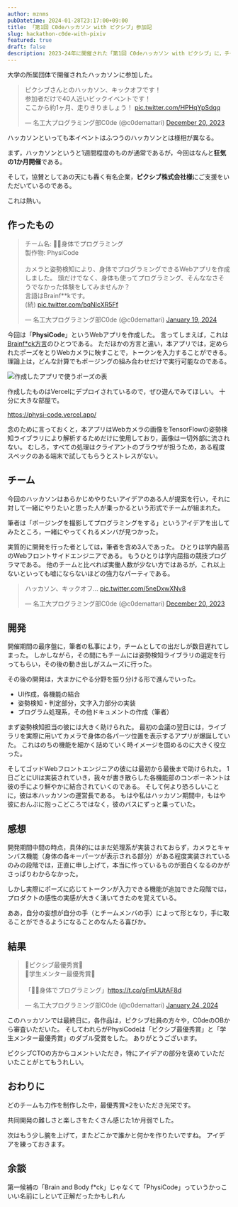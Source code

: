 ```yaml
---
author: mznms
pubDatetime: 2024-01-28T23:17:00+09:00
title: 「第1回 C0deハッカソン with ピクシブ」参加記
slug: hackathon-c0de-with-pixiv
featured: true
draft: false
description: 2023-24年に開催された「第1回 C0deハッカソン with ピクシブ」に，チーム「身体でプログラミング」として参加した記録です。
---
```


大学の所属団体で開催されたハッカソンに参加した。

<blockquote class="twitter-tweet"><p lang="ja" dir="ltr">ピクシブさんとのハッカソン、キックオフです！<br>参加者だけで40人近いビックイベントです！<br>ここから約1ヶ月、走りきりましょう！ <a href="https://t.co/HPHqYpSdqq">pic.twitter.com/HPHqYpSdqq</a></p>&mdash; 名工大プログラミング部C0de (@c0demattari) <a href="https://twitter.com/c0demattari/status/1737429752515105230?ref_src=twsrc%5Etfw">December 20, 2023</a></blockquote> <script async src="https://platform.twitter.com/widgets.js" charset="utf-8"></script>

ハッカソンといっても本イベントはふつうのハッカソンとは様相が異なる。

まず，ハッカソンというと1週間程度のものが通常であるが，今回はなんと**狂気の1か月開催**である。

そして，協賛としてあの天にも轟く有名企業，**ピクシブ株式会社様**にご支援をいただいているのである。

これは熱い。

## 作ったもの

<blockquote class="twitter-tweet"><p lang="ja" dir="ltr">チーム名: 🏃‍♀️身体でプログラミング <br>製作物: PhysiCode <br><br>カメラと姿勢検知により、身体でプログラミングできるWebアプリを作成しました。 頭だけでなく、身体も使ってプログラミング、そんななさそうでなかった体験をしてみませんか？ <br>言語はBrainf**kです。<br>(続) <a href="https://t.co/bqNIcXR5Ff">pic.twitter.com/bqNIcXR5Ff</a></p>&mdash; 名工大プログラミング部C0de (@c0demattari) <a href="https://twitter.com/c0demattari/status/1748262070251143284?ref_src=twsrc%5Etfw">January 19, 2024</a></blockquote> <script async src="https://platform.twitter.com/widgets.js" charset="utf-8"></script>

今回は「**PhysiCode**」というWebアプリを作成した。
言ってしまえば，これは[Brainf\*ck方言](https://dic.nicovideo.jp/a/brainfuck%E6%96%B9%E8%A8%80)のひとつである。
ただほかの方言と違い，本アプリでは，定められたポーズをとりWebカメラに映すことで，トークンを入力することができる。
理論上は，どんな計算でもポージングの組み合わせだけで実行可能なのである。

<img src="https://img.mamizu.jp/pose.png" alt="作成したアプリで使うポーズの表">

作成したものはVercelにデプロイされているので，ぜひ遊んでみてほしい。
十分に大きな部屋で。

https://physi-code.vercel.app/

念のために言っておくと，本アプリはWebカメラの画像をTensorFlowの姿勢検知ライブラリにより解析するためだけに使用しており，画像は一切外部に流されない。
むしろ，すべての処理はクライアントのブラウザが担うため，ある程度スペックのある端末で試してもらうとストレスがない。

## チーム

今回のハッカソンはあらかじめやりたいアイデアのある人が提案を行い，それに対して一緒にやりたいと思った人が乗っかるという形式でチームが組まれた。

筆者は「ポージングを撮影してプログラミングをする」というアイデアを出してみたところ，一緒にやってくれるメンバが見つかった。

実質的に開発を行った者としては，筆者を含め3人であった。
ひとりは学内最高のWebフロントサイドエンジニアである。
もうひとりは学内屈指の競技プログラマである。
他のチームと比べれば実働人数が少ない方ではあるが，これ以上ないといっても嘘にならないほどの強力なパーティである。

<blockquote class="twitter-tweet"><p lang="ja" dir="ltr">ハッカソン、キックオフ… <a href="https://t.co/5neDxwXNv8">pic.twitter.com/5neDxwXNv8</a></p>&mdash; 名工大プログラミング部C0de (@c0demattari) <a href="https://twitter.com/c0demattari/status/1737429729689711089?ref_src=twsrc%5Etfw">December 20, 2023</a></blockquote> <script async src="https://platform.twitter.com/widgets.js" charset="utf-8"></script>

## 開発

開催期間の最序盤に，筆者の私事により，チームとしての出だしが数日遅れてしまった。
しかしながら，その間にもチームには姿勢検知ライブラリの選定を行ってもらい，その後の動き出しがスムーズに行った。

その後の開発は，大まかにやる分野を振り分ける形で進んでいった。

- UI作成，各機能の結合
- 姿勢検知・判定部分，文字入力部分の実装
- プログラム処理系，その他ドキュメントの作成（筆者）

まず姿勢検知担当の彼には大きく助けられた。
最初の会議の翌日には，ライブラリを実際に用いてカメラで身体の各パーツ位置を表示するアプリが爆誕していた。
これはのちの機能を細かく詰めていく時イメージを固めるのに大きく役立った。

そしてゴッドWebフロントエンジニアの彼には最初から最後まで助けられた。
1日ごとにUIは実装されていき，我々が書き散らした各機能部のコンポーネントは彼の手により鮮やかに結合されていくのである。
そして何より恐ろしいことに，彼は本ハッカソンの運営長である。
もはや私はハッカソン期間中，もはや彼におんぶに抱っこどころではなく，彼のバスにずっと乗っていた。

## 感想

開発期間中間の時点，具体的にはまだ処理系が実装されておらず，カメラとキャンバス機能（身体の各キーパーツが表示される部分）がある程度実装されているのみの段階では，正直に申し上げて，本当に作っているものが面白くなるのかがさっぱりわからなかった。

しかし実際にポーズに応じてトークンが入力できる機能が追加できた段階では，プロダクトの感性の実感が大きく湧いてきたのを覚えている。

ああ，自分の妄想が自分の手（とチームメンバの手）によって形となり，手に取ることができるようになることのなんたる喜びか。

## 結果

<blockquote class="twitter-tweet"><p lang="ja" dir="ltr">🎉ピクシブ最優秀賞🎉<br>🎉学生メンター最優秀賞🎉<br><br>「🏃‍♀️身体でプログラミング」<a href="https://t.co/gFmUUtAF8d">https://t.co/gFmUUtAF8d</a></p>&mdash; 名工大プログラミング部C0de (@c0demattari) <a href="https://twitter.com/c0demattari/status/1750108308529381759?ref_src=twsrc%5Etfw">January 24, 2024</a></blockquote> <script async src="https://platform.twitter.com/widgets.js" charset="utf-8"></script>

このハッカソンでは最終日に，各作品は，ピクシブ社員の方々や，C0deのOBから審査いただいた。
そしてわれらがPhysiCodeは「ピクシブ最優秀賞」と「学生メンター最優秀賞」のダブル受賞をした。
ありがとうございます。

ピクシブCTOの方からコメントいただき，特にアイデアの部分を褒めていただいたことがとてもうれしい。

## おわりに

どのチームも力作を制作した中，最優秀賞×2をいただき光栄です。

共同開発の難しさと楽しさをたくさん感じた1か月弱でした。

次はもう少し腕を上げて，またどこかで誰かと何かを作りたいですね。
アイデアを練っておきます。

## 余談

第一候補の「Brain and Body f\*ck」じゃなくて「PhysiCode」っていうかっこいい名前にしといて正解だったかもしれん
